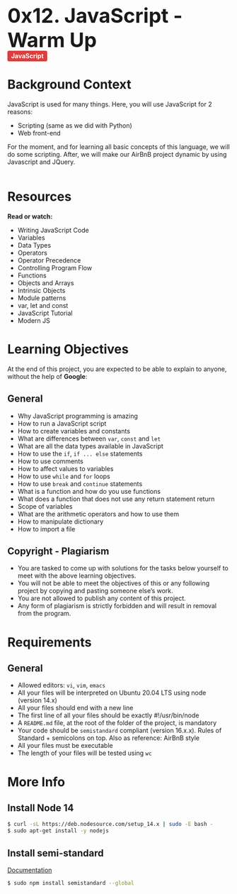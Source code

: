 <h1 style="font-size: 45px;margin-bottom:0px">0x12. JavaScript - Warm Up</h1>
<div d-flex flex-wrap gap-3 my-2"><span style="font-size: 14px;background-color: #db3e3e;display: inline;font-weight: 700;border-radius: 0.25em;padding: 0.2em 0.6em 0.3em;color: #fff">JavaScript</span></div>

# Background Context
JavaScript is used for many things. Here, you will use JavaScript for 2 reasons:

* Scripting (same as we did with Python)
* Web front-end

For the moment, and for learning all basic concepts of this language, we will do some scripting. After, we will make our AirBnB project dynamic by using Javascript and JQuery.

<img src="https://s3.amazonaws.com/intranet-projects-files/holbertonschool-higher-level_programming+/303/Javascript-535.png.jpeg" alt="" loading="lazy" style="">

# Resources
**Read or watch:**

* Writing JavaScript Code
* Variables
* Data Types
* Operators
* Operator Precedence
* Controlling Program Flow
* Functions
* Objects and Arrays
* Intrinsic Objects
* Module patterns
* var, let and const
* JavaScript Tutorial
* Modern JS
# Learning Objectives
At the end of this project, you are expected to be able to explain to anyone, without the help of **Google**:

## General
* Why JavaScript programming is amazing
* How to run a JavaScript script
* How to create variables and constants
* What are differences between `var`, `const` and `let`
* What are all the data types available in JavaScript
* How to use the `if`, `if ... else` statements
* How to use comments
* How to affect values to variables
* How to use `while` and `for` loops
* How to use `break` and `continue` statements
* What is a function and how do you use functions
* What does a function that does not use any return statement return
* Scope of variables
* What are the arithmetic operators and how to use them
* How to manipulate dictionary
* How to import a file
## Copyright - Plagiarism
* You are tasked to come up with solutions for the tasks below yourself to meet with the above learning objectives.
* You will not be able to meet the objectives of this or any following project by copying and pasting someone else’s work.
* You are not allowed to publish any content of this project.
* Any form of plagiarism is strictly forbidden and will result in removal from the program.
# Requirements
## General
* Allowed editors: `vi`, `vim`, `emacs`
* All your files will be interpreted on Ubuntu 20.04 LTS using node (version 14.x)
* All your files should end with a new line
* The first line of all your files should be exactly #!/usr/bin/node
* A `README.md` file, at the root of the folder of the project, is mandatory
* Your code should be `semistandard` compliant (version 16.x.x). Rules of Standard + semicolons on top. Also as reference: AirBnB style
* All your files must be executable
* The length of your files will be tested using `wc`
# More Info
## Install Node 14
```sh
$ curl -sL https://deb.nodesource.com/setup_14.x | sudo -E bash -
$ sudo apt-get install -y nodejs
```
## Install semi-standard
[Documentation](https://intranet.alxswe.com/rltoken/35q5Pc6A6KWPyd3kGeRQF://intranet.alxswe.com/rltoken/35q5Pc6A6KWPyd3kGeRQFg)
```sh
$ sudo npm install semistandard --global
```
